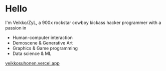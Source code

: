 # Hello

I'm Veikko/ZyL, a 900x rockstar cowboy kickass hacker programmer with a passion in

- Human-computer interaction
- Demoscene & Generative Art
- Graphics & Game programming
- Data science & ML

[veikkosuhonen.vercel.app](https://veikkosuhonen.vercel.app/)

